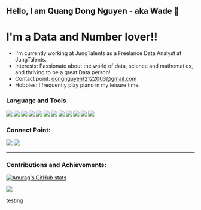<link
  rel="stylesheet"
  href="https://cdn.jsdelivr.net/gh/dheereshagrwal/colored-icons@1.7.3/src/app/ci.min.css"
/>

## Hello, I am Quang Dong Nguyen - aka Wade :whale: 


# I'm a Data and Number lover!!

- I'm currently working at JungTalents as a Freelance Data Analyst at JungTalents.
- Interests: Passionate about the world of data, science and mathematics, and thriving to be a great Data person!
- Contact point: dongnguyen12122003@gmail.com
- Hobbies: I frequently play piano in my leisure time.

### Language and Tools
![](https://img.shields.io/badge/Code-Python-informational?style=flat&logoColor=white&color=2bbc8a)
![](https://img.shields.io/badge/Code-Jave-informational?style=flat&logoColor=white&color=2bbc8a)
![](https://img.shields.io/badge/Code-R-informational?style=flat&logoColor=white&color=2bbc8a)
![](https://img.shields.io/badge/Code-Java-informational?style=flat&logoColor=white&color=2bbc8a)
![](https://img.shields.io/badge/Code-Git-informational?style=flat&logoColor=white&color=2bbc8a)
![](https://img.shields.io/badge/Editor-RStudio-informational?style=flat&logoColor=white&color=orange)
![](https://img.shields.io/badge/Editor-VSCode-informational?style=flat&logoColor=white&color=orange)
![](https://img.shields.io/badge/Editor-JupyterNotebook-informational?style=flat&logoColor=white&color=orange)
![](https://img.shields.io/badge/DatabaseSystem-SQLServer-informational?style=flat&logoColor=white&color=purple)
![](https://img.shields.io/badge/Visualisation-Tableau-informational?style=flat&logoColor=white&color=blue)
![](https://img.shields.io/badge/Visualisation-Gephi-informational?style=flat&logoColor=white&color=blue)
![](https://img.shields.io/badge/Visualisation-PowerBI-informational?style=flat&logoColor=white&color=blue)

### Connect Point:
<a href= "https://www.linkedin.com/in/quangdongnguyen2003/">![](https://img.shields.io/badge/LinkedIn-informational?style=flat&logoColor=white&color=cyan)</a> 
<a href= "https://www.facebook.com/dongnguyen12122003/">![](https://img.shields.io/badge/Facebook-informational?style=flat&logoColor=white&color=blue)</a>


---
### Contributions and Achievements:
[![Anurag's GitHub stats](https://github-readme-stats.vercel.app/api?username=Quang2003-SpicyCarrot&show_icons=true&theme=radical)](https://github.com/Quang2003-SpicyCarrot/github-readme-stats)

![](https://komarev.com/ghpvc/?username=Quang2003-SpicyCarrot&style=flat-square&color=red)


testing
